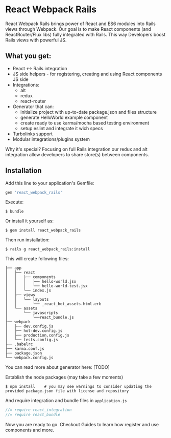 React Webpack Rails
=======

React Webpack Rails brings power of React and ES6  modules into Rails views through Webpack. Our goal is to make React components (and ReactRouter/Flux libs) fully integrated with Rails. This way Developers boost Rails views with powerful JS. 


## What you get:
* React <-> Rails integration
* JS side helpers - for registering, creating and using React components JS side
* Integrations:
    * alt
    * redux
    * react-router
* Generator that can:
    * initialize project with up-to-date package.json and files structure
    * generate HelloWorld example component
    * create ready to use karma/mocha based testing environment
    * setup eslint and integrate it wich specs 
* Turbolinks support
* Modular integrations/plugins system


Why it's special? Focusing on full Rails integration our redux and alt integration allow developers to share store(s) between components. 

## Installation


Add this line to your application's Gemfile:

```ruby
gem 'react_webpack_rails'
```

Execute:

    $ bundle

Or install it yourself as:

    $ gem install react_webpack_rails

Then run installation:

    $ rails g react_webpack_rails:install

This will create following files:

```
├── app
│   ├── react
│   │   ├── components
│   │   │   ├── hello-world.jsx
│   │   │   └── hello-world-test.jsx
│   │   └── index.js
│   ├── views
│   │   └── layouts
│   │       └── _react_hot_assets.html.erb
│   └── assets
│       └── javascripts
│           └──react_bundle.js
├── webpack
│   ├── dev.config.js
│   ├── hot-dev.config.js
│   ├── production.config.js
│   └── tests.config.js
├── .babelrc
├── karma.conf.js
├── package.json
└── webpack.config.js
```
You can read more about generator here: [TODO]

Establish the node packages (may take a few moments)

    $ npm install    # you may see warnings to consider updating the provided package.json file with license and repository


And require integration and bundle files in `application.js`

```js
//= require react_integration
//= require react_bundle
```

Now you are ready to go. Checkout Guides to learn how register and use components and more. 

